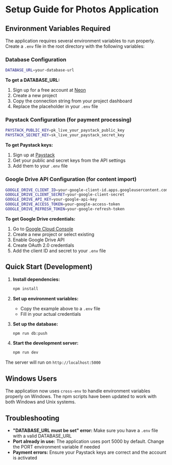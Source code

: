 # Setup Guide for Photos Application

## Environment Variables Required

The application requires several environment variables to run properly. Create a `.env` file in the root directory with the following variables:

### Database Configuration
```bash
DATABASE_URL=your-database-url
```

**To get a DATABASE_URL:**
1. Sign up for a free account at [Neon](https://console.neon.tech/)
2. Create a new project
3. Copy the connection string from your project dashboard
4. Replace the placeholder in your `.env` file

### Paystack Configuration (for payment processing)
```bash
PAYSTACK_PUBLIC_KEY=pk_live_your_paystack_public_key
PAYSTACK_SECRET_KEY=sk_live_your_paystack_secret_key
```

**To get Paystack keys:**
1. Sign up at [Paystack](https://dashboard.paystack.com/)
2. Get your public and secret keys from the API settings
3. Add them to your `.env` file

### Google Drive API Configuration (for content import)
```bash
GOOGLE_DRIVE_CLIENT_ID=your-google-client-id.apps.googleusercontent.com
GOOGLE_DRIVE_CLIENT_SECRET=your-google-client-secret
GOOGLE_DRIVE_API_KEY=your-google-api-key
GOOGLE_DRIVE_ACCESS_TOKEN=your-google-access-token
GOOGLE_DRIVE_REFRESH_TOKEN=your-google-refresh-token
```
**To get Google Drive credentials:**
1. Go to [Google Cloud Console](https://console.cloud.google.com/)
2. Create a new project or select existing
3. Enable Google Drive API
4. Create OAuth 2.0 credentials
5. Add the client ID and secret to your `.env` file

## Quick Start (Development)

1. **Install dependencies:**
   ```bash
   npm install
   ```

2. **Set up environment variables:**
   - Copy the example above to a `.env` file
   - Fill in your actual credentials

3. **Set up the database:**
   ```bash
   npm run db:push
   ```

4. **Start the development server:**
   ```bash
   npm run dev
   ```

The server will run on `http://localhost:5000`

## Windows Users

The application now uses `cross-env` to handle environment variables properly on Windows. The npm scripts have been updated to work with both Windows and Unix systems.

## Troubleshooting

- **"DATABASE_URL must be set" error:** Make sure you have a `.env` file with a valid DATABASE_URL
- **Port already in use:** The application uses port 5000 by default. Change the PORT environment variable if needed
- **Payment errors:** Ensure your Paystack keys are correct and the account is activated
